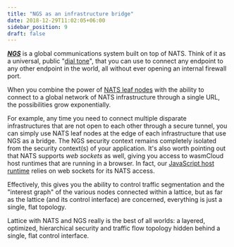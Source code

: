 ```yaml
---
title: "NGS as an infrastructure bridge"
date: 2018-12-29T11:02:05+06:00
sidebar_position: 9
draft: false
---
```


**_[NGS](https://synadia.com/ngs)_** is a global communications system built on top of NATS. Think of it as a universal, public "[dial tone](https://en.wikipedia.org/wiki/Dial_tone)", that you can use to connect any endpoint to any other endpoint in the world, all without ever opening an internal firewall port.

When you combine the power of [NATS leaf nodes](./leaf-nodes) with the ability to connect to a global network of NATS infrastructure through a single URL, the possibilities grow exponentially.

For example, any time you need to connect multiple disparate infrastructures that are not open to each other through a secure tunnel, you can simply use NATS leaf nodes at the edge of each infrastructure that use NGS as a bridge. The NGS security context remains completely isolated from the security context(s) of your application. It's also worth pointing out that NATS supports _web sockets_ as well, giving you access to wasmCloud host runtimes that are running in a browser. In fact, our [JavaScript host runtime](https://github.com/wasmCloud/wasmcloud-js) relies on web sockets for its NATS access.

Effectively, this gives you the ability to control traffic segmentation and the "interest graph" of the various nodes connected within a lattice, but as far as the lattice (and its control interface) are concerned, everything is just a single, flat topology.

Lattice with NATS and NGS really is the best of all worlds: a layered, optimized, hierarchical security and traffic flow topology hidden behind a single, flat control interface.
